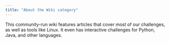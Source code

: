 ```yaml
---
title: "About the Wiki category"
---
```


This community-run wiki features articles that cover most of our challenges, as well as tools like Linux. It even has interactive challenges for Python, Java, and other languages.
